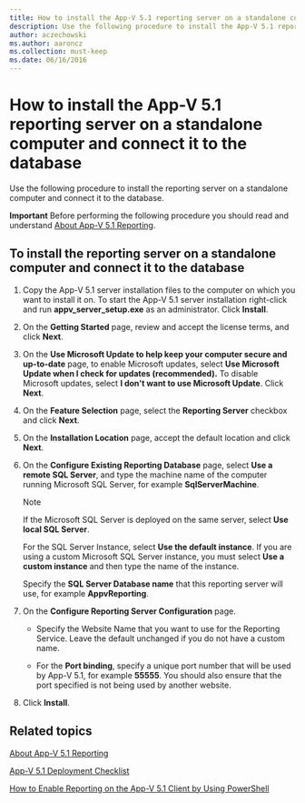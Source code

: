 ```yaml
---
title: How to install the App-V 5.1 reporting server on a standalone computer and connect it to the database
description: Use the following procedure to install the App-V 5.1 reporting server on a standalone computer and connect it to the database.
author: aczechowski
ms.author: aaroncz
ms.collection: must-keep
ms.date: 06/16/2016
---
```


# How to install the App-V 5.1 reporting server on a standalone computer and connect it to the database

Use the following procedure to install the reporting server on a standalone computer and connect it to the database.

**Important**
Before performing the following procedure you should read and understand [About App-V 5.1 Reporting](about-app-v-51-reporting.md).

## To install the reporting server on a standalone computer and connect it to the database

1. Copy the App-V 5.1 server installation files to the computer on which you want to install it on. To start the App-V 5.1 server installation right-click and run **appv\_server\_setup.exe** as an administrator. Click **Install**.

2. On the **Getting Started** page, review and accept the license terms, and click **Next**.

3. On the **Use Microsoft Update to help keep your computer secure and up-to-date** page, to enable Microsoft updates, select **Use Microsoft Update when I check for updates (recommended).** To disable Microsoft updates, select **I don't want to use Microsoft Update**. Click **Next**.

4. On the **Feature Selection** page, select the **Reporting Server** checkbox and click **Next**.

5. On the **Installation Location** page, accept the default location and click **Next**.

6. On the **Configure Existing Reporting Database** page, select **Use a remote SQL Server**, and type the machine name of the computer running Microsoft SQL Server, for example **SqlServerMachine**.

    > [!NOTE]
    > If the Microsoft SQL Server is deployed on the same server, select **Use local SQL Server**.

    For the SQL Server Instance, select **Use the default instance**. If you are using a custom Microsoft SQL Server instance, you must select **Use a custom instance** and then type the name of the instance.

    Specify the **SQL Server Database name** that this reporting server will use, for example **AppvReporting**.

7. On the **Configure Reporting Server Configuration** page.

   - Specify the Website Name that you want to use for the Reporting Service. Leave the default unchanged if you do not have a custom name.

   - For the **Port binding**, specify a unique port number that will be used by App-V 5.1, for example **55555**. You should also ensure that the port specified is not being used by another website.

8. Click **Install**.

## Related topics

[About App-V 5.1 Reporting](about-app-v-51-reporting.md)

[App-V 5.1 Deployment Checklist](app-v-51-deployment-checklist.md)

[How to Enable Reporting on the App-V 5.1 Client by Using PowerShell](how-to-enable-reporting-on-the-app-v-51-client-by-using-powershell.md)

